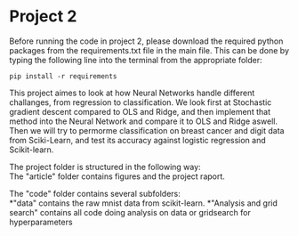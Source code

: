 # Project 2
Before running the code in project 2, please download the required python packages from the requirements.txt file in the main file. 
This can be done by typing the following line into the terminal from the appropriate folder:
```
pip install -r requirements
```

This project aimes to look at how Neural Networks handle different challanges, from regression to classification. 
We look first at Stochastic gradient descent compared to OLS and Ridge, and then implement that method into
the Neural Network and compare it to OLS and Ridge aswell. Then we will try to permorme classification on breast cancer 
and digit data from Sciki-Learn, and test its accuracy against logistic regression and Scikit-learn. 

The project folder is structured in the following way: <br />
The "article" folder contains figures and the project raport. <br />

The "code" folder contains several subfolders: <br />
*"data" contains the raw mnist data from scikit-learn. 
*"Analysis and grid search" contains all code doing analysis on data or gridsearch for hyperparameters

